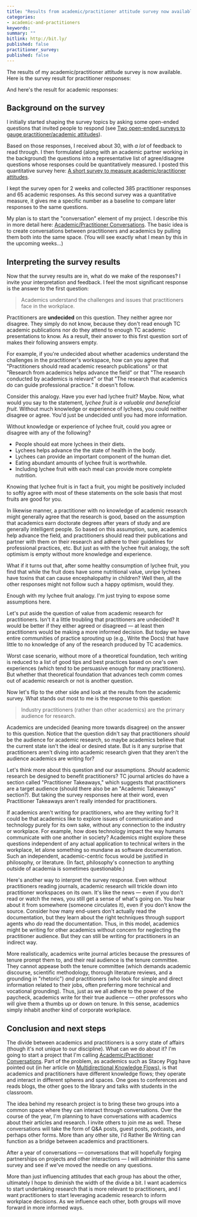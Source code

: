 ```yaml
---
title: "Results from academic/practitioner attitude survey now available"
categories:
- academic-and-practitioners
keywords:
summary: ""
bitlink: http://bit.ly/
published: false
practitioner_survey:
published: false
---
```


The results of my academic/practitioner attitude survey is now available. Here is the survey result for practitioner responses:


And here's the result for academic responses:


## Background on the survey

I initially started shaping the survey topics by asking some open-ended questions that invited people to respond (see [Two open-ended surveys to gauge practitioner/academic attitudes](http://idratherbewriting.com/2018/02/06/survey-to-measure-tc-academic-practitioner-attitudes/)).

Based on those responses, I received about 30, with *a lot* of feedback to read through. I then formulated (along with an academic partner working in the background) the questions into a representative list of agree/disagree questions whose responses could be quantitatively measured. I posted this quantitative survey here: [A short survey to measure academic/practitioner attitudes](http://idratherbewriting.com/2018/07/02/survey-for-academics-and-practitioners/).

I kept the survey open for 2 weeks and collected 385 practitioner responses and 65 academic responses. As this second survey was a quantitative measure, it gives me a specific number as a baseline to compare later responses to the same questions.

My plan is to start the "conversation" element of my project. I describe this in more detail here: [Academic/Practitioner Conversations](http://idratherbewriting.com/academic-practitioner-project/). The basic idea is to create conversations between practitioners and academics by pulling them both into the same space. (You will see exactly what I mean by this in the upcoming weeks...)

## Interpreting the survey results

Now that the survey results are in, what do we make of the responses? I invite your interpretation and feedback. I feel the most significant response is the answer to the first question:

> Academics understand the challenges and issues that practitioners face in the workplace.

Practitioners are **undecided** on this question. They neither agree nor disagree. They simply do not know, because they don't read enough TC academic publications nor do they attend to enough TC academic presentations to know. As a result, their answer to this first question sort of makes their following answers empty.

For example, if you're undecided about whether academics understand the challenges in the practitioner's workspace, how can you agree that "Practitioners should read academic research publications" or that "Research from academics helps advance the field" or that "The research conducted by academics is relevant" or that "The research that academics do can guide professional practice." it doesn't follow.

Consider this analogy. Have you ever had lychee fruit? Maybe. Now, what would you say to the statement, *lychee fruit is a valuable and beneficial fruit.* Without much knowledge or experience of lychees, you could neither disagree or agree. You'd just be undecided until you had more information.

Without knowledge or experience of lychee fruit, could you agree or disagree with any of the following?

* People should eat more lychees in their diets.
* Lychees helps advance the the state of health in the body.
* Lychees can provide an important component of the human diet.
* Eating abundant amounts of lychee fruit is worthwhile.
* Including lychee fruit with each meal can provide more complete nutrition.

Knowing that lychee fruit is in fact a fruit, you might be positively included to softly agree with most of these statements on the sole basis that most fruits are good for you.

In likewise manner, a practitioner with no knowledge of academic research might generally agree that the research is good, based on the assumption that academics earn doctorate degrees after years of study and are generally intelligent people. So based on this assumption, sure, academics help advance the field, and practitioners should read their publications and partner with them on their research and adhere to their guidelines for professional practices, etc. But just as with the lychee fruit analogy, the soft optimism is empty without more knowledge and experience.

What if it turns out that, after some healthy consumption of lychee fruit, you find that while the fruit does have some nutritional value, unripe lychees have toxins that can cause encephalopathy in children? Well then, all the other responses might not follow such a happy optimism, would they.

Enough with my lychee fruit analogy. I'm just trying to expose some assumptions here.

Let's put aside the question of value from academic research for practitioners. Isn't it a little troubling that practitioners are undecided? It would be better if they either agreed or disagreed &mdash; at least then practitioners would be making a more informed decision. But today we have entire communities of practice sprouting up (e.g., Write the Docs) that have little to no knowledge of any of the research produced by TC academics.

Worst case scenario, without more of a theoretical foundation, tech writing is reduced to a list of good tips and best practices based on one's own experiences (which tend to be persuasive enough for many practitioners). But whether that theoretical foundation that advances tech comm comes out of academic research or not is another question.

Now let's flip to the other side and look at the results from the academic survey. What stands out most to me is the response to this question:

> Industry practitioners (rather than other academics) are the primary audience for research.

Academics are undecided (leaning more towards disagree) on the answer to this question. Notice that the question didn't say that practitioners *should* be the audience for academic research, so maybe academics believe that the current state isn't the ideal or desired state. But is it any surprise that practitioners aren't diving into academic research given that they aren't the audience academics are writing for?

Let's think more about this question and our assumptions. *Should* academic research be designed to benefit practitioners? TC journal articles do have a section called "Practitioner Takeaways," which suggests that practitioners are a target audience (should there also be an "Academic Takeaways" section?). But taking the survey responses here at their word, even Practitioner Takeaways aren't really intended for practitioners.

If academics aren't writing for practitioners, who are they writing for? It could be that academics like to explore issues of communication and technology purely for its own sake, without any connection to the industry or workplace. For example, how does technology impact the way humans communicate with one another in society? Academics might explore these questions independent of any actual application to technical writers in the workplace, let alone something so mundane as software documentation. Such an independent, academic-centric focus would be justified in philosophy, or literature. (In fact, philosophy's connection to anything outside of academia is sometimes questionable.)

Here's another way to interpret the survey response. Even without practitioners reading journals, academic research will trickle down into practitioner workspaces on its own. It's like the news &mdash; even if you don't read or watch the news, you still get a sense of what's going on. You hear about it from somewhere (someone circulates it), even if you don't know the source. Consider how many end-users don't actually read the documentation, but they learn about the right techniques through support agents who *do* read the documentation. Thus, in this model, academics might be writing for other academics without concern for neglecting the practitioner audience. But they can still be writing for practitioners in an indirect way.

More realistically, academics write journal articles because the pressures of tenure prompt them to, and their real audience is the tenure committee. They cannot appease both the tenure committee (which demands academic discourse, scientific methodology, thorough literature reviews, and a grounding in "rhetoric") *and* practitioners (who look for simple and direct information related to their jobs, often preferring more technical and vocational grounding). Thus, just as we all adhere to the power of the paycheck, academics write for their true audience &mdash; other professors who will give them a thumbs up or down on tenure. In this sense, academics simply inhabit another kind of corporate workplace.

## Conclusion and next steps

The divide between academics and practitioners is a sorry state of affairs (though it's not unique to our discipline). What can we do about it? I'm going to start a project that I'm calling [Academic/Practitioner Conversations](http://idratherbewriting.com/academic-practitioner-project/). Part of the problem, as academics such as Stacey Pigg have pointed out (in her article on [Multidirectional Knowledge Flows](https://www.stc.org/techcomm/2016/11/01/toward-multidirectional-knowledge-flows-lessons-from-research-and-publication-practices-of-technical-communication-entrepreneurs/)), is that academics and practitioners have different knowledge flows; they operate and interact in different spheres and spaces. One goes to conferences and reads blogs, the other goes to the library and talks with students in the classroom.

The idea behind my research project is to bring these two groups into a common space where they can interact through conversations. Over the course of the year, I'm planning to have conversations with academics about their articles and research. I invite others to join me as well. These conversations will take the form of Q&A posts, guest posts, podcasts, and perhaps other forms. More than any other site, I'd Rather Be Writing can function as a bridge between academics and practitioners.  

After a year of conversations &mdash; conversations that will hopefully forging partnerships on projects and other interactions &mdash; I will administer this same survey and see if we've moved the needle on any questions.

More than just influencing attitudes that each group has about the other, ultimately I hope to diminish the width of the divide a bit. I want academics to start undertaking research that is more relevant to practitioners, and I want practitioners to start leveraging academic research to inform workplace decisions. As we influence each other, both groups will move forward in more informed ways.
